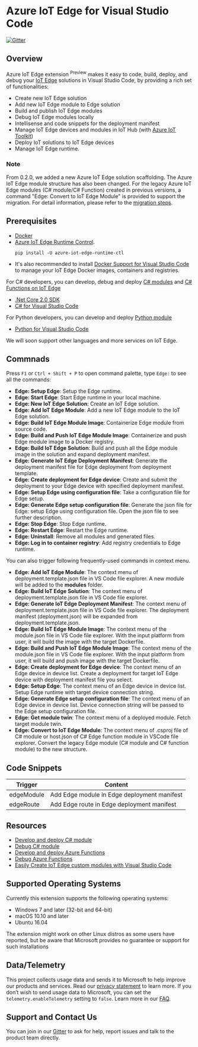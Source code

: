 # Azure IoT Edge for Visual Studio Code
[![Gitter](https://img.shields.io/badge/chat-on%20gitter-blue.svg)](https://gitter.im/Microsoft/vscode-azure-iot-edge)

## Overview
Azure IoT Edge extension <sup>Preview</sup> makes it easy to code, build, deploy, and debug your [IoT Edge](https://docs.microsoft.com/azure/iot-edge/how-iot-edge-works) solutions in Visual Studio Code, by providing a rich set of functionalities:

- Create new IoT Edge solution
- Add new IoT Edge module to Edge solution
- Build and publish IoT Edge modules
- Debug IoT Edge modules locally
- Intellisense and code snippets for the deployment manifest
- Manage IoT Edge devices and modules in IoT Hub (with [Azure IoT Toolkit](https://marketplace.visualstudio.com/items?itemName=vsciot-vscode.azure-iot-toolkit))
- Deploy IoT solutions to IoT Edge devices
- Manage IoT Edge runtime.

### Note
From 0.2.0, we added a new Azure IoT Edge solution scaffolding. The Azure IoT Edge module structure has also been changed. For the legacy Azure IoT Edge modules (C# module/C# Function) created in previous versions, a command "Edge: Convert to IoT Edge Module" is provided to support the migration. For detail information, please refer to the [migration steps](MIGRATION_STEPS.md).

## Prerequisites

- [Docker](https://www.docker.com/)
- [Azure IoT Edge Runtime Control](https://pypi.python.org/pypi/azure-iot-edge-runtime-ctl).
  ```
  pip install -U azure-iot-edge-runtime-ctl
  ```
- It's also recommended to install [Docker Support for Visual Studio Code](https://marketplace.visualstudio.com/items?itemName=PeterJausovec.vscode-docker) to manage your IoT Edge Docker images, containers and registries. 

For C# developers, you can develop, debug and deploy [C# modules](https://docs.microsoft.com/azure/iot-edge/tutorial-csharp-module) and [C# Functions on IoT Edge](https://docs.microsoft.com/azure/iot-edge/tutorial-deploy-function)
- [.Net Core 2.0 SDK](https://www.microsoft.com/net/download/core)
- [C# for Visual Studio Code](https://marketplace.visualstudio.com/items?itemName=ms-vscode.csharp)

For Python developers, you can develop and deploy [Python module](docs.microsoft.com/azure/iot-edge/tutorial-python-module)
- [Python for Visual Studio Code](https://marketplace.visualstudio.com/items?itemName=ms-python.python)

We will soon support other languages and more services on IoT Edge.

## Commnads

Press `F1` or `Ctrl + Shift + P` to open command palette, type `Edge:` to see all the commands:
- **Edge: Setup Edge**: Setup the Edge runtime.
- **Edge: Start Edge**: Start Edge runtime in your local machine.
- **Edge: New IoT Edge Solution**: Create an IoT Edge solution.
- **Edge: Add IoT Edge Module**: Add a new IoT Edge module to the IoT Edge solution.
- **Edge: Build IoT Edge Module Image**: Containerize Edge module from source code. 
- **Edge: Build and Push IoT Edge Module Image**: Containerize and push Edge module image to a Docker registry.
- **Edge: Build IoT Edge Solution**: Build and push all the Edge module image in the solution and expand deployment manifest. 
- **Edge: Generate IoT Edge Deployment Manifest**: Generate the deployment manifest file for Edge deployment from deployment template.
- **Edge: Create deployment for Edge device**: Create and submit the deployment to your Edge device with specified deployment manifest. 
- **Edge: Setup Edge using configuration file**: Take a configuration file for Edge setup.
- **Edge: Generate Edge setup configuration file**: Generate the json file for Edge: setup Edge using configuration file. Open the json file to see further description.
- **Edge: Stop Edge**: Stop Edge runtime.
- **Edge: Restart Edge**: Restart the Edge runtime.
- **Edge: Uninstall**: Remove all modules and generated files.
- **Edge: Log in to container registry**: Add registry credentials to Edge runtime.

You can also trigger following frequently-used commands in context menu.
- **Edge: Add IoT Edge Module**: The context menu of deployment.template.json file in VS Code file explorer. A new module will be added to the **modules** folder.
- **Edge: Build IoT Edge Solution**: The context menu of deployment.template.json file in VS Code file explorer.
- **Edge: Generate IoT Edge Deployment Manifest**: The context menu of deployment.template.json file in VS Code file explorer. The deployment manifest (deployment.json) will be expanded from deployment.template.json.
- **Edge: Build IoT Edge Module Image**: The context menu of the module.json file in VS Code file explorer. With the input platform from user, it will build the image with the target Dockerfile.
- **Edge: Build and Push IoT Edge Module Image**: The context menu of the module.json file in VS Code file explorer. With the input platform from user, it will build and push image with the target Dockerfile.
- **Edge: Create deployment for Edge device**: The context menu of an Edge device in device list. Create a deployment for target IoT Edge device with deployment manifest file you select.
- **Edge: Setup Edge**: The context menu of an Edge device in device list. Setup Edge runtime with target device connection string.
- **Edge: Generate Edge setup configuration file**: The context menu of an Edge device in device list. Device connection string will be passed to the Edge setup configuration file.
- **Edge: Get module twin**: The context menu of a deployed module. Fetch target module twin. 
- **Edge: Convert to IoT Edge Module**: The context menu of .csproj file of C# module or host.json of C# Edge function module in VSCode file explorer. Convert the legacy Edge module (C# module and C# function module) to the new structure.

## Code Snippets

| Trigger | Content |
| ---- | ---- |
| edgeModule | Add Edge module in Edge deployment manifest |
| edgeRoute | Add Edge route in Edge deployment manifest |

## Resources
- [Develop and deploy C# module](https://docs.microsoft.com/azure/iot-edge/how-to-vscode-develop-csharp-module)
- [Debug C# module](https://docs.microsoft.com/azure/iot-edge/how-to-vscode-debug-csharp-module)
- [Develop and deploy Azure Functions](https://docs.microsoft.com/azure/iot-edge/how-to-vscode-develop-azure-function)
- [Debug Azure Functions](https://docs.microsoft.com/azure/iot-edge/how-to-vscode-debug-azure-function)
- [Easily Create IoT Edge custom modules with Visual Studio Code](https://blogs.msdn.microsoft.com/visualstudio/2017/12/12/easily-create-iot-edge-custom-modules-with-visual-studio-code/)

## Supported Operating Systems
Currently this extension supports the following operating systems:
- Windows 7 and later (32-bit and 64-bit)
- macOS 10.10 and later
- Ubuntu 16.04

The extension might work on other Linux distros as some users have reported, but be aware that Microsoft provides no guarantee or support for such installations


## Data/Telemetry
This project collects usage data and sends it to Microsoft to help improve our products and services. Read our [privacy statement](http://go.microsoft.com/fwlink/?LinkId=521839) to learn more. 
If you don’t wish to send usage data to Microsoft, you can set the `telemetry.enableTelemetry` setting to `false`. Learn more in our [FAQ](https://code.visualstudio.com/docs/supporting/faq#_how-to-disable-telemetry-reporting).

## Support and Contact Us
You can join in our [Gitter](https://gitter.im/Microsoft/vscode-azure-iot-edge) to ask for help, report issues and talk to the product team directly.
